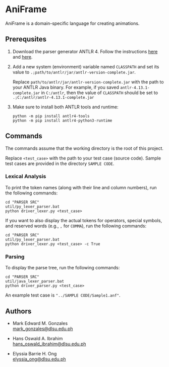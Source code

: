 # AniFrame

AniFrame is a domain-specific language for creating animations.

## Prerequsites

1. Download the parser generator ANTLR 4. Follow the instructions [here](https://www.antlr.org/) and [here](https://www.antlr.org/download.html).

2. Add a new system (environment) variable named `CLASSPATH` and set its value to `.;path/to/antlr/jar/antlr-version-complete.jar`.

    Replace `path/to/antlr/jar/antlr-version-complete.jar` with the path to your ANTLR Java binary. For example, if you saved `antlr-4.13.1-complete.jar` in `C:/antlr`, then the value of `CLASSPATH` should be set to `.;C:/antlr/antlr-4.13.1-complete.jar`

3. Make sure to install both ANTLR tools and runtime:

    ```
    python -m pip install antlr4-tools
    python -m pip install antlr4-python3-runtime
    ```

## Commands

The commands assume that the working directory is the root of this project.

Replace `<test_case>` with the path to your test case (source code). Sample test cases are provided in the directory `SAMPLE CODE`.

### Lexical Analysis

To print the token names (along with their line and column numbers), run the following commands:

```
cd "PARSER SRC"
util/py_lexer_parser.bat
python driver_lexer.py <test_case>
```

If you want to also display the actual tokens for operators, special symbols, and reserved words (e.g., `,` for `COMMA`), run the following commands:

```
cd "PARSER SRC"
util/py_lexer_parser.bat
python driver_lexer.py <test_case> -c True
```

### Parsing

To display the parse tree, run the following commands:

```
cd "PARSER SRC"
util/java_lexer_parser.bat
python driver_parser.py <test_case>
```

An example test case is `"../SAMPLE CODE/Sample1.anf"`.

## Authors

-   Mark Edward M. Gonzales <br>
    mark_gonzales@dlsu.edu.ph

-   Hans Oswald A. Ibrahim <br>
    hans_oswald_ibrahim@dlsu.edu.ph

-   Elyssia Barrie H. Ong <br>
    elyssia_ong@dlsu.edu.ph
